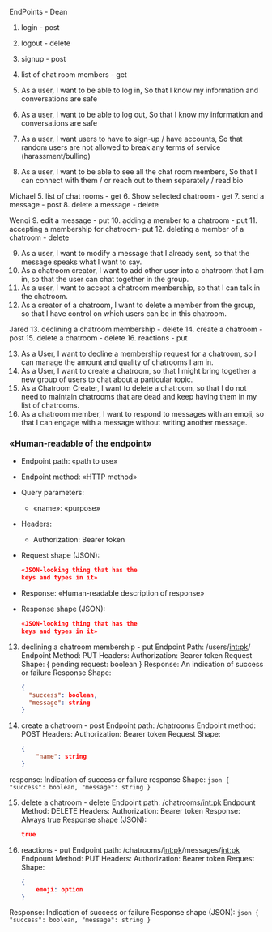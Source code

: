 EndPoints -
Dean
1. login - post
2. logout - delete
3. signup - post
4. list of chat room members - get

1. As a user, I want to be able to log in, So that I know my information and conversations are safe
2. As a user, I want to be able to log out, So that I know my information and conversations are safe
3. As a user, I want users to have to sign-up / have accounts, So that random users are not allowed to break any terms of service (harassment/bulling)
4. As a user, I want to be able to see all the chat room members, So that I can connect with them / or reach out to them separately / read bio

Michael
5. list of chat rooms - get
6. Show selected chatroom - get
7. send a message - post
8. delete a message - delete

Wenqi
9. edit a message - put
10. adding a member to a chatroom - put
11. accepting a membership for chatroom- put
12. deleting a member of a chatroom  - delete

9. As a user, I want to modify a message that I already sent, so that the message speaks what I want to say.
10. As a chatroom creator, I want to add other user into a chatroom that I am in, so that the user can chat together in the group.
11. As a user, I want to accept a chatroom membership, so that I can talk in the chatroom.
12. As a creator of a chatroom, I want to delete a member from the group, so that I have control on which users can be in this chatroom.


Jared
13. declining a chatroom membership - delete
14. create a chatroom - post
15. delete a chatroom - delete
16. reactions - put

13. As a User, I want to decline a membership request for a chatroom, so I can manage the amount and quality of chatrooms I am in.
14. As a User, I want to create a chatroom, so that I might bring together a new group of users to chat about a particular topic.
15. As a Chatroom Creater, I want to delete a chatroom, so that I do not need to maintain chatrooms that are dead and keep having them in my list of chatrooms.
16. As a chatroom member, I want to respond to messages with an emoji, so that I can engage with a message without writing another message.






### «Human-readable of the endpoint»

* Endpoint path: «path to use»
* Endpoint method: «HTTP method»
* Query parameters:
  * «name»: «purpose»

* Headers:
  * Authorization: Bearer token

* Request shape (JSON):
    ```json
    «JSON-looking thing that has the
    keys and types in it»
    ```

* Response: «Human-readable description
            of response»
* Response shape (JSON):
    ```json
    «JSON-looking thing that has the
    keys and types in it»


13. declining a chatroom membership - put
Endpoint Path: /users/<int:pk>/
Endpoint Method: PUT
Headers:
    Authorization: Bearer token
Request Shape:
    {
        pending request: boolean
    }
Response: An indication of success or failure
Response Shape:
    ```json
    {
      "success": boolean,
      "message": string
    }
    ```


14. create a chatroom - post
Endpoint path: /chatrooms
Endpoint method: POST
Headers:
    Authorization: Bearer token
Request Shape:
    ```json
    {
        "name": string
    }
    ```
response: Indication of success or failure
response Shape:
    ```json
    {
      "success": boolean,
      "message": string
    }
    ```

15. delete a chatroom - delete
Endpoint path: /chatrooms/<int:pk>
Endpount Method: DELETE
Headers:
    Authorization: Bearer token
Response: Always true
Response shape (JSON):
    ```json
    true
    ```

16. reactions - put
Endpoint path: /chatrooms/<int:pk>/messages/<int:pk>
Endpount Method: PUT
Headers:
    Authorization: Bearer token
Request Shape:
    ```json
    {
        emoji: option
    }
Response: Indication of success or failure
Response shape (JSON):
    ```json
    {
      "success": boolean,
      "message": string
    }
    ```
